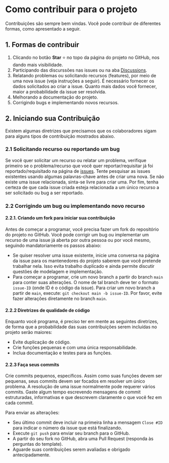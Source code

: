 # Como contribuir para o projeto

Contribuições são sempre bem vindas. Você pode contribuir de diferentes formas, como apresentado a seguir.

## 1. Formas de contribuir

1. Clicando no botão **Star** ⭐️ no topo da página do projeto no GitHub, nos dando mais visibilidade.
1. Participando das discurssões nas issues ou na aba [Discussions](https://github.com/competeaqui/qrcode-pix-java/discussions).
1. Relatando problemas ou solicitando recursos (features), por meio de uma nova issue (veja instruções a seguir). É necessário fornecer os dados solicitados ao criar a issue. Quanto mais dados você fornecer, maior a probabilidade da issue ser resolvida.
1. Melhorando a documentação do projeto.
1. Corrigindo bugs e implementando novos recursos.

## 2. Iniciando sua Contribuição

Existem algumas diretrizes que precisamos que os colaboradores sigam para alguns tipos de contribuição mostrados abaixo.

### 2.1 Solicitando recurso ou reportando um bug

Se você quer solicitar um recurso ou relatar um problema, verifique primeiro se o problema/recurso que você quer reportar/requisitar já foi reportado/requisitado na página de [issues](https://github.com/competeaqui/qrcode-pix-java/issues). Tente pesquisar as issues existentes usando algumas palavras-chave antes de criar uma nova. Se não existe uma issue relacionada, sinta-se livre para criar uma. Por fim, tenha certeza de que cada issue criada esteja relacionada a um único recurso a ser solicitado ou bug a ser reportado.

### 2.2 Corrigindo um bug ou implementando novo recurso

#### 2.2.1. Criando um fork para iniciar sua contribuição

Antes de começar a programar, você precisa fazer um fork do repositório do projeto no GitHub. Você pode corrigir um bug ou implementar um recurso de uma issue já aberta por outra pessoa ou por você mesmo, seguindo mandatoriamente os passos abaixo:

- Se quiser resolver uma issue existente, inicie uma conversa na página da issue para os mantenedores do projeto saberem que você pretende trabalhar nela. Isso evita trabalho duplicado e ainda permite discutir questões de modelagem e implementação.
- Para começar a programar, crie um novo branch a partir do branch `main` para conter suas alterações. O nome de tal branch deve ter o formato `issue-ID` (onde ID é o código da issue). Para criar um novo branch a partir de `main`, execute: `git checkout main -b issue-ID`. Por favor, evite fazer alterações diretamente no branch `main`.

#### 2.2.2 Diretrizes de qualidade de código

Enquanto você programa, é preciso ter em mente as seguintes diretrizes, de forma que a probabilidade das suas contribuições serem incluídas no projeto serão maiores:

- Evite duplicação de código.
- Crie funções pequenas e com uma única responsabilidade.
- Inclua documentação e testes para as funções.


#### 2.2.3 Faça seus commits

Crie commits pequenos, específicos. Assim como suas funções devem ser pequenas, seus commits devem ser focados em resolver um único problema. A resolução de uma issue normalmente pode requerer vários commits. Gaste algum tempo escrevendo mensagens de commit estruturadas, informativas e que descrevem claramente o que você fez em cada commit.

Para enviar as alterações:

- Seu último commit deve incluir na primeira linha a mensagem `Close #ID` para indicar o número da issue que está finalizando.
- Execute `git push` para enviar seu branch para o GitHub.
- A partir do seu fork no GitHub, abra uma Pull Request (responda às perguntas do template).
- Aguarde suas contribuições serem avaliadas e obrigado antecipadamente.